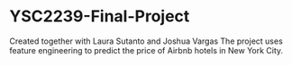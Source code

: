 # YSC2239-Final-Project
Created together with Laura Sutanto and Joshua Vargas
The project uses feature engineering to predict the price of Airbnb hotels in New York City. 
